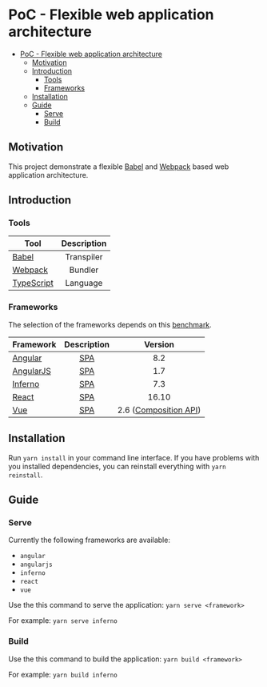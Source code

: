 # PoC - Flexible web application architecture

- [PoC - Flexible web application architecture](#poc---flexible-web-application-architecture)
  - [Motivation](#motivation)
  - [Introduction](#introduction)
    - [Tools](#tools)
    - [Frameworks](#frameworks)
  - [Installation](#installation)
  - [Guide](#guide)
    - [Serve](#serve)
    - [Build](#build)

## Motivation

This project demonstrate a flexible [Babel] and [Webpack] based web application architecture.

## Introduction

### Tools

| Tool         | Description |
| ------------ | :---------: |
| [Babel]      | Transpiler  |
| [Webpack]    |   Bundler   |
| [TypeScript] |  Language   |

### Frameworks

The selection of the frameworks depends on this [benchmark](https://krausest.github.io/js-framework-benchmark/2019/table_chrome_77.html).

| Framework   | Description |         Version         |
| ----------- | :---------: | :---------------------: |
| [Angular]   |    [SPA]    |           8.2           |
| [AngularJS] |    [SPA]    |           1.7           |
| [Inferno]   |    [SPA]    |           7.3           |
| [React]     |    [SPA]    |          16.10          |
| [Vue]       |    [SPA]    | 2.6 ([Composition API]) |

## Installation

Run `yarn install` in your command line interface. If you have problems with you installed dependencies, you can reinstall everything with `yarn reinstall`.

## Guide

### Serve

Currently the following frameworks are available: 
- `angular`
- `angularjs`
- `inferno`
- `react`
- `vue`

Use the this command to serve the application: `yarn serve <framework>`

For example: `yarn serve inferno`

### Build
Use the this command to build the application: `yarn build <framework>`

For example: `yarn build inferno`

[Babel]: https://babeljs.io
[TypeScript]: https:/typescriptlang.org
[Webpack]: https://webpack.js.org
[Angular]: https://angular.io
[AngularJS]: https://angularjs.org
[Inferno]: https://infernojs.org
[React]: https://reactjs.org
[Vue]: https://vuejs.org
[SPA]: https://en.wikipedia.org/wiki/Single-page_application
[Composition API]: https://vue-composition-api-rfc.netlify.com
[JS-Benchmark]: https://krausest.github.io/js-framework-benchmark/2019/table_chrome_77.html